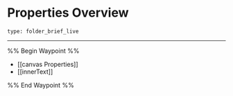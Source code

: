 # Properties Overview
 
```ccard
type: folder_brief_live
```
 
---

%% Begin Waypoint %%
- [[canvas Properties]]
- [[innerText]]

%% End Waypoint %%